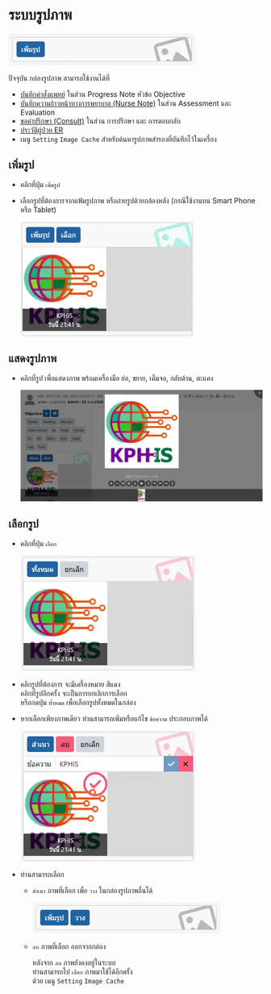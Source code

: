 # ระบบรูปภาพ

![Image Box Empty](images/image-box-empty.webp)

ปัจจุบัน กล่องรูปภาพ สามารถใช้งานได้ที่
* [บันทึกคำสั่งแพทย์](opd-er/order.md) ในส่วน Progress Note หัวข้อ Objective
* [บันทึกความก้าวหน้าทางการพยาบาล (Nurse Note)](shared/focus-note.md) ในส่วน Assessment และ Evaluation
* [ขอคำปรึกษา (Consult)](ipd/consult.md) ในส่วน การปรึกษา และ การตอบกลับ
* [ประวัติผู้ป่วย ER](opd-er/medical-history.md)
* เมนู `Setting` <i class="fa fa-arrow-circle-right"></i> `Image Cache` สำหรับค้นหารูปภาพสำรองที่บันทึกไว้ในเครื่อง

## เพิ่มรูป
* คลิกที่ปุ่ม `เพิ่มรูป`
* เลือกรูปที่ต้องการจากแฟ้มรูปภาพ หรือถ่ายรูปด้วยกล้องหลัง (กรณีใช้งานบน Smart Phone หรือ Tablet)

    ![Image Box One](images/image-box-one.webp)

## แสดงรูปภาพ
* คลิกที่รูป เพื่อแสดงภาพ พร้อมเครื่องมือ ย่อ, ขยาย, เต็มจอ, กลับด้าน, ตะแคง

    ![Image Box Preview](images/image-box-preview.webp)

## เลือกรูป
* คลิกที่ปุ่ม `เลือก`

    ![Image Box Choose](images/image-box-choose.webp)

* คลิกรูปที่ต้องการ จะมีเครื่องหมาย <i class="fa fa-check-circle-o"></i> สีแดง  
คลิกที่รูปอีกครั้ง จะเป็นการยกเลิกการเลือก  
หรือกดปุ่ม `ทั้งหมด` เพื่อเลือกรูปทั้งหมดในกล่อง
* หากเลือกเพียงภาพเดียว ท่านสามารถเพิ่มหรือแก้ไข `ข้อความ` ประกอบภาพได้

    ![Image Box Selected](images/image-box-selected.webp)

* ท่านสามารถเลือก
    - `สำเนา` ภาพที่เลือก เพื่อ `วาง` ในกล่องรูปภาพอื่นได้

        ![Image Box Paste](images/image-box-paste.webp)
    - `ลบ` ภาพที่เลือก ออกจากกล่อง
        <div class="warning">

        หลังจาก `ลบ` ภาพยังคงอยู่ในระบบ  
        ท่านสามารถไป `เลือก` ภาพมาใช้ได้อีกครั้ง  
        ด้วย เมนู `Setting` <i class="fa fa-arrow-circle-right"></i> `Image Cache`
        </div>